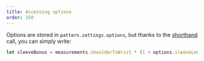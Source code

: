 ```yaml
---
title: Accessing options
order: 250
---
```


Options are stored in `pattern.settings.options`, but thanks 
to the [shorthand](/concepts/shorthand) call, you can simply write:

```js
let sleeveBonus = measurements.shoulderToWrist * (1 + options.sleeveLengthBonus);
```